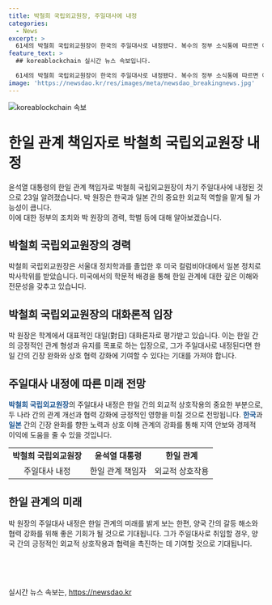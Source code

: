 ```yaml
---
title: 박철희 국립외교원장, 주일대사에 내정
categories:
  - News
excerpt: >
  61세의 박철희 국립외교원장이 한국의 주일대사로 내정됐다. 복수의 정부 소식통에 따르면 아그레망 요청을 마치고, 다음달 중순쯤 도쿄에 부임할 것으로 보인다. 한국 대표적인 대일 대화론자인 박 원장은 서울대 정치학과 출신으로 미국에서 일본 정치로 박사학위를 받았다.
feature_text: >
  ## koreablockchain 실시간 뉴스 속보입니다.

  61세의 박철희 국립외교원장이 한국의 주일대사로 내정됐다. 복수의 정부 소식통에 따르면 아그레망 요청을 마치고, 다음달 중순쯤 도쿄에 부임할 것으로 보인다. 한국 대표적인 대일 대화론자인 박 원장은 서울대 정치학과 출신으로 미국에서 일본 정치로 박사학위를 받았다.
image: 'https://newsdao.kr/res/images/meta/newsdao_breakingnews.jpg'
---
```


<p><img src="https://newsdao.kr/res/images/meta/newsdao_breakingnews.jpg" alt="koreablockchain 속보" /></p>

<h1>한일 관계 책임자로 박철희 국립외교원장 내정</h1>

<p data-ke-size="size16">윤석열 대통령의 한일 관계 책임자로 박철희 국립외교원장이 차기 주일대사에 내정된 것으로 23일 알려졌습니다. 박 원장은 한국과 일본 간의 중요한 외교적 역할을 맡게 될 가능성이 큽니다. <br>
이에 대한 정부의 조치와 박 원장의 경력, 학벌 등에 대해 알아보겠습니다.</p>

<h2 data-ke-size="size26">박철희 국립외교원장의 경력</h2>

<p data-ke-size="size16">박철희 국립외교원장은 서울대 정치학과를 졸업한 후 미국 컬럼비아대에서 일본 정치로 박사학위를 받았습니다. 미국에서의 학문적 배경을 통해 한일 관계에 대한 깊은 이해와 전문성을 갖추고 있습니다.</p>

<h2 data-ke-size="size26">박철희 국립외교원장의 대화론적 입장</h2>

<p data-ke-size="size16">박 원장은 학계에서 대표적인 대일(對日) 대화론자로 평가받고 있습니다. 이는 한일 간의 긍정적인 관계 형성과 유지를 목표로 하는 입장으로, 그가 주일대사로 내정된다면 한일 간의 긴장 완화와 상호 협력 강화에 기여할 수 있다는 기대를 가져야 합니다.</p>

<h2 data-ke-size="size26">주일대사 내정에 따른 미래 전망</h2>

<p data-ke-size="size16"><b><span style="color: #1a5490;">박철희 국립외교원장</span></b>의 주일대사 내정은 한일 간의 외교적 상호작용의 중요한 부분으로, 두 나라 간의 관계 개선과 협력 강화에 긍정적인 영향을 미칠 것으로 전망됩니다. <b><span style="color: #1a5490;">한국</span></b>과 <b><span style="color: #1a5490;">일본</span></b> 간의 긴장 완화를 향한 노력과 상호 이해 관계의 강화를 통해 지역 안보와 경제적 이익에 도움을 줄 수 있을 것입니다.</p>

<table>
  <tr>
    <td style="text-align: center; height: 17px;"><b>박철희 국립외교원장</b></td>
    <td style="text-align: center; height: 17px;"><b>윤석열 대통령</b></td>
    <td style="text-align: center; height: 17px;"><b>한일 관계</b></td>
  </tr>
  <tr>
    <td style="text-align: center; height: 17px;">주일대사 내정</td>
    <td style="text-align: center; height: 17px;">한일 관계 책임자</td>
    <td style="text-align: center; height: 17px;">외교적 상호작용</td>
  </tr>
</table>

<h2 data-ke-size="size26">한일 관계의 미래</h2>

<p data-ke-size="size16">박 원장의 주일대사 내정은 한일 관계의 미래를 밝게 보는 한편, 양국 간의 갈등 해소와 협력 강화를 위해 좋은 기회가 될 것으로 기대됩니다. 그가 주일대사로 취임할 경우, 양국 간의 긍정적인 외교적 상호작용과 협력을 촉진하는 데 기여할 것으로 기대됩니다.</p>

<p data-ke-size="size16">&nbsp;</p>

<p data-ke-size="size16">&nbsp;</p>
실시간 뉴스 속보는, <a href="https://newsdao.kr" rel="dofollow">https://newsdao.kr</a>


